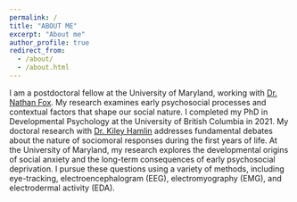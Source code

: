 ```yaml
---
permalink: /
title: "ABOUT ME"
excerpt: "About me"
author_profile: true
redirect_from: 
  - /about/
  - /about.html
---
```

I am a postdoctoral fellow at the University of Maryland, working with [Dr. Nathan Fox](https://nacs.umd.edu/facultyprofile/fox/nathan). My research examines early psychosocial processes and contextual factors that shape our social nature. I completed my PhD in Developmental Psychology at the University of British Columbia in 2021. My doctoral research with [Dr. Kiley Hamlin](https://psych.ubc.ca/profile/kiley-hamlin/) addresses fundamental debates about the nature of sociomoral responses during the first years of life. At the University of Maryland, my research explores the developmental origins of social anxiety and the long-term consequences of early psychosocial deprivation. I pursue these questions using a variety of methods, including eye-tracking, electroencephalogram (EEG), electromyography (EMG), and electrodermal activity (EDA).
